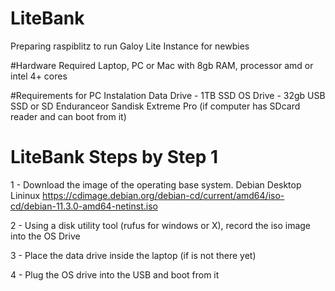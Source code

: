 # LiteBank
Preparing raspiblitz to run Galoy Lite Instance for newbies


#Hardware Required
Laptop, PC or Mac with 8gb RAM, processor amd or intel 4+ cores

#Requirements for PC Instalation
Data Drive - 1TB  SSD 
OS Drive - 32gb USB SSD or SD Enduranceor Sandisk Extreme Pro (if computer has SDcard reader and can boot from it)


# LiteBank Steps by Step 1
1 - Download the image of the operating base system. Debian Desktop Lininux
https://cdimage.debian.org/debian-cd/current/amd64/iso-cd/debian-11.3.0-amd64-netinst.iso

2 - Using a disk utility tool (rufus for windows or X), record the iso image into the OS Drive

3 - Place the data drive inside the laptop (if is not there yet)

4 - Plug the OS drive into the USB and boot from it




